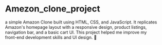# Amezon_clone_project
a simple Amazon Clone built using HTML, CSS, and JavaScript. It replicates Amazon's homepage layout with a responsive design, product listings, navigation bar, and a basic cart UI. This project helped me improve my front-end development skills and UI design. 🚀
